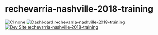 # rechevarria-nashville-2018-training

![CI none](https://img.shields.io/badge/ci-none-orange.svg)
[![Dashboard rechevarria-nashville-2018-training](https://img.shields.io/badge/dashboard-rechevarria_nashville_2018_training-yellow.svg)](https://dashboard.pantheon.io/sites/1c60ee41-3312-4200-a151-e237d80b8688#dev/code)
[![Dev Site rechevarria-nashville-2018-training](https://img.shields.io/badge/site-rechevarria_nashville_2018_training-blue.svg)](http://dev-rechevarria-nashville-2018-training.pantheonsite.io/)